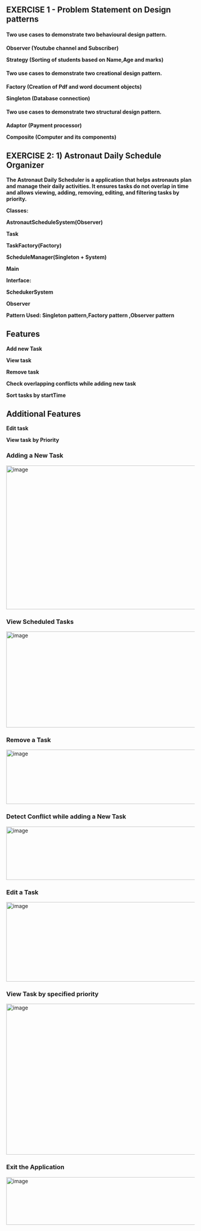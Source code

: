 ## EXERCISE 1 - Problem Statement on Design patterns

  #### Two use cases to demonstrate two behavioural design pattern.

  **Observer (Youtube channel and Subscriber)**
  
  **Strategy (Sorting of students based on Name,Age and marks)**
  
  #### Two use cases to demonstrate two creational design pattern.

  **Factory (Creation of Pdf and word document objects)**
  
  **Singleton (Database connection)**
  
  #### Two use cases to demonstrate two structural design pattern.
  
  **Adaptor (Payment processor)**
  
  **Composite (Computer and its components)**

  ## EXERCISE 2: 1) Astronaut Daily Schedule Organizer

**The Astronaut Daily Scheduler is a application that helps astronauts plan and manage their daily activities. It ensures tasks do not overlap in time and allows viewing, adding, removing, editing, and filtering tasks by priority.**

**Classes:**

**AstronautScheduleSystem(Observer)**

**Task**

**TaskFactory(Factory)**

**ScheduleManager(Singleton + System)**

**Main**

**Interface:**

**SchedukerSystem**

**Observer**

**Pattern Used: Singleton pattern,Factory pattern ,Observer pattern**

## Features

**Add new Task**

**View task**

**Remove task**

**Check overlapping conflicts while adding new task**

**Sort tasks by startTime**

## Additional Features

**Edit task**

**View task by Priority**

### Adding a New Task

<img width="926" height="383" alt="image" src="https://github.com/user-attachments/assets/a141576d-79c3-432e-a777-f43bebba27ef" />

### View Scheduled Tasks

<img width="918" height="256" alt="image" src="https://github.com/user-attachments/assets/88db15f7-9538-488a-9a93-572209210cbe" />

### Remove a Task

<img width="981" height="145" alt="image" src="https://github.com/user-attachments/assets/a2581eb5-71c4-4d0a-96b7-f4e52eb9a2f8" />

### Detect Conflict while adding a New Task

<img width="1000" height="142" alt="image" src="https://github.com/user-attachments/assets/f93e4948-11b6-4326-bbfd-d04f55222a19" />

### Edit a Task

<img width="960" height="212" alt="image" src="https://github.com/user-attachments/assets/4cc44518-dc3d-4162-9d79-8a7e14818372" />

### View Task by specified priority

<img width="986" height="402" alt="image" src="https://github.com/user-attachments/assets/2a43be7f-db97-4524-b0e7-70ff834b04f9" />

### Exit the Application

<img width="618" height="127" alt="image" src="https://github.com/user-attachments/assets/4c6768cf-d8e7-497c-afe6-e6eb59b58a55" />






